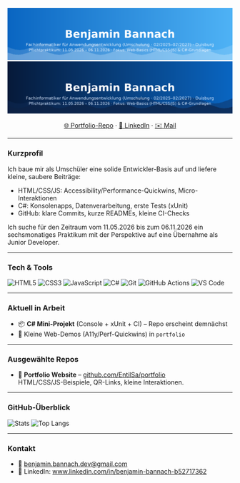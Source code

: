 <!-- Banner oben -->
![Banner (hell)](https://raw.githubusercontent.com/EntilSa/EntilSa/main/assets/banner.png#gh-light-mode-only)
![Banner (dunkel)](https://raw.githubusercontent.com/EntilSa/EntilSa/main/assets/banner-dark.png#gh-dark-mode-only)

<p align="center">
  <a href="https://github.com/EntilSa/portfolio">🌐 Portfolio-Repo</a> ·
  <a href="http://www.linkedin.com/in/benjamin-bannach-b52717362">🔗 LinkedIn</a> ·
  <a href="mailto:benjamin.bannach.dev@gmail.com">✉️ Mail</a>
</p>

---

### Kurzprofil
Ich baue mir als Umschüler eine solide Entwickler-Basis auf und liefere kleine, saubere Beiträge:
- HTML/CSS/JS: Accessibility/Performance-Quickwins, Micro-Interaktionen
- C#: Konsolenapps, Datenverarbeitung, erste Tests (xUnit)
- GitHub: klare Commits, kurze READMEs, kleine CI-Checks

Ich suche für den Zeitraum vom 11.05.2026 bis zum 06.11.2026 ein sechsmonatiges Praktikum mit der Perspektive auf eine Übernahme als Junior Developer.

---

### Tech & Tools
<p>
  <img alt="HTML5" src="https://img.shields.io/badge/HTML5-EE4C2C?logo=html5&logoColor=white" />
  <img alt="CSS3" src="https://img.shields.io/badge/CSS3-264DE4?logo=css3&logoColor=white" />
  <img alt="JavaScript" src="https://img.shields.io/badge/JavaScript-F7DF1E?logo=javascript&logoColor=black" />
  <img alt="C#" src="https://img.shields.io/badge/C%23-512BD4?logo=csharp&logoColor=white" />
  <img alt="Git" src="https://img.shields.io/badge/Git-F05032?logo=git&logoColor=white" />
  <img alt="GitHub Actions" src="https://img.shields.io/badge/GitHub%20Actions-2088FF?logo=githubactions&logoColor=white" />
  <img alt="VS Code" src="https://img.shields.io/badge/VS%20Code-007ACC?logo=visualstudiocode&logoColor=white" />
</p>

---

### Aktuell in Arbeit
- 📦 **C# Mini-Projekt** (Console + xUnit + CI) – Repo erscheint demnächst
- 🎯 Kleine Web-Demos (A11y/Perf-Quickwins) in `portfolio`

---

### Ausgewählte Repos
- 🔹 **Portfolio Website** – <a href="https://github.com/EntilSa/portfolio">github.com/EntilSa/portfolio</a><br/>
  HTML/CSS/JS-Beispiele, QR-Links, kleine Interaktionen.

<!-- Du kannst die beiden Karten unten drinlassen – oder auskommentieren, falls du sie nicht willst. -->
---

### GitHub-Überblick
<p>
  <img height="150" alt="Stats" src="https://github-readme-stats.vercel.app/api?username=EntilSa&show_icons=true&hide_title=true&include_all_commits=true" />
  <img height="150" alt="Top Langs" src="https://github-readme-stats.vercel.app/api/top-langs/?username=EntilSa&layout=compact&hide_title=true" />
</p>

---

### Kontakt
- 📧 benjamin.bannach.dev@gmail.com  
- 🔗 LinkedIn: www.linkedin.com/in/benjamin-bannach-b52717362
